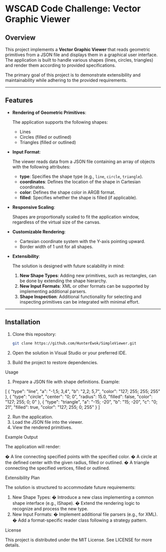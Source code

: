 # WSCAD Code Challenge: Vector Graphic Viewer

## Overview

This project implements a **Vector Graphic Viewer** that reads geometric primitives from a JSON file and displays them in a graphical user interface. The application is built to handle various shapes (lines, circles, triangles) and render them according to provided specifications.

The primary goal of this project is to demonstrate extensibility and maintainability while adhering to the provided requirements.

---

## Features

- **Rendering of Geometric Primitives**:  

  The application supports the following shapes:
  - Lines
  - Circles (filled or outlined)
  - Triangles (filled or outlined)

- **Input Format**:  

  The viewer reads data from a JSON file containing an array of objects with the following attributes:
  - **type**: Specifies the shape type (e.g., `line`, `circle`, `triangle`).
  - **coordinates**: Defines the location of the shape in Cartesian coordinates.
  - **color**: Defines the shape color in ARGB format.
  - **filled**: Specifies whether the shape is filled (if applicable).

- **Responsive Scaling**:  

  Shapes are proportionally scaled to fit the application window, regardless of the virtual size of the canvas.

- **Customizable Rendering**:  

  - Cartesian coordinate system with the Y-axis pointing upward.
  - Border width of 1 unit for all shapes.

- **Extensibility**:  

  The solution is designed with future scalability in mind:

  1. **New Shape Types**: Adding new primitives, such as rectangles, can be done by extending the shape hierarchy.
  2. **New Input Formats**: XML or other formats can be supported by implementing additional parsers.
  3. **Shape Inspection**: Additional functionality for selecting and inspecting primitives can be integrated with minimal effort.

---

## Installation

1. Clone this repository:

   ```bash 
   git clone https://github.com/HunterEwok/SimpleViewer.git

2. Open the solution in Visual Studio or your preferred IDE.

3. Build the project to restore dependencies.

Usage

1. Prepare a JSON file with shape definitions. Example:

[
  {
    "type": "line",
    "a": "-1,5; 3,4",
    "b": "2,2; 5,7",
    "color": "127; 255; 255; 255"
  },
  {
    "type": "circle",
    "center": "0; 0",
    "radius": 15.0,
    "filled": false,
    "color": "127; 255; 0; 0"
  },
  {
    "type": "triangle",
    "a": "-15; -20",
    "b": "15; -20",
    "c": "0; 21",
    "filled": true,
    "color": "127; 255; 0; 255"
  }
]

2. Run the application.
3. Load the JSON file into the viewer.
4. View the rendered primitives.

Example Output

The application will render:

� A line connecting specified points with the specified color.
� A circle at the defined center with the given radius, filled or outlined.
� A triangle connecting the specified vertices, filled or outlined.

Extensibility Plan

The solution is structured to accommodate future requirements:

1. New Shape Types:
� Introduce a new class implementing a common shape interface (e.g., IShape).
� Extend the rendering logic to recognize and process the new type.
2. New Input Formats:
� Implement additional file parsers (e.g., for XML).
� Add a format-specific reader class following a strategy pattern.

License

This project is distributed under the MIT License. See LICENSE for more details.